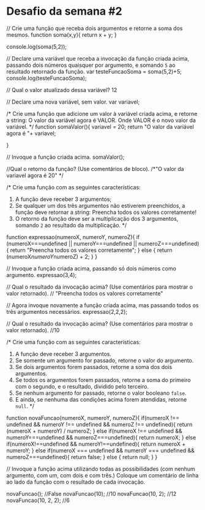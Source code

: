 # Desafio da semana #2

// Crie uma função que receba dois argumentos e retorne a soma dos mesmos.
function soma(x,y){
    return x + y;
}

console.log(soma(5,2));

// Declare uma variável que receba a invocação da função criada acima, passando dois números quaisquer por argumento, e somando `5` ao resultado retornado da função.
var testeFuncaoSoma = soma(5,2)+5;
console.log(testeFuncaoSoma);

// Qual o valor atualizado dessa variável?
12

// Declare uma nova variável, sem valor.
var variavel;

/*
Crie uma função que adicione um valor à variável criada acima, e retorne a string:
    O valor da variável agora é VALOR.
Onde VALOR é o novo valor da variável.
*/
function somaValor(){
    variavel = 20;
    return "O valor da variável agora é "+ variavel;
    
}

// Invoque a função criada acima.
somaValor();

//Qual o retorno da função? (Use comentários de bloco).
/*"O valor da variavel agora é 20" */

/*
Crie uma função com as seguintes características:
1. A função deve receber 3 argumentos;
2. Se qualquer um dos três argumentos não estiverem preenchidos, a função deve retornar a string:
    Preencha todos os valores corretamente!
3. O retorno da função deve ser a multiplicação dos 3 argumentos, somando `2` ao resultado da multiplicação.
*/

function expressao(numeroX, numeroY, numeroZ){
    if (numeroX===undefined || numeroY===undefined || numeroZ===undefined){
        return "Preencha todos os valores corretamente";
    } else {
        return (numeroX*numeroY*numeroZ) + 2;
    }
}

// Invoque a função criada acima, passando só dois números como argumento.
expressao(3,4);

// Qual o resultado da invocação acima? (Use comentários para mostrar o valor retornado).
// "Preencha todos os valores corretamente"

// Agora invoque novamente a função criada acima, mas passando todos os três argumentos necessários.
expressao(2,2,2);

// Qual o resultado da invocação acima? (Use comentários para mostrar o valor retornado).
//10

/*
Crie uma função com as seguintes características:
1. A função deve receber 3 argumentos.
2. Se somente um argumento for passado, retorne o valor do argumento.
3. Se dois argumentos forem passados, retorne a soma dos dois argumentos.
4. Se todos os argumentos forem passados, retorne a soma do primeiro com o segundo, e o resultado, dividido pelo terceiro.
5. Se nenhum argumento for passado, retorne o valor booleano `false`.
6. E ainda, se nenhuma das condições acima forem atendidas, retorne `null`.
*/

function novaFuncao(numeroX, numeroY, numeroZ){
    if(numeroX !== undefined && numeroY !== undefined && numeroZ !== undefined){
        return (numeroX + numeroY) / numeroZ;
    } else if(numeroX !== undefined && numeroY===undefined && numeroZ===undefined){
        return numeroX;
    } else if(numeroX!==undefined && numeroY!==undefined){
        return numeroX + numeroY;
    } else if(numeroX === undefined && numeroY === undefined && numeroZ===undefined){
        return false;
    } else {
        return null;
    }
}

// Invoque a função acima utilizando todas as possibilidades (com nenhum argumento, com um, com dois e com três.) Coloque um comentário de linha ao lado da função com o resultado de cada invocação.

novaFuncao(); //False
novaFuncao(10); //10
novaFuncao(10, 2); //12
novaFuncao(10, 2, 2); //6



